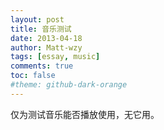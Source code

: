 ```yaml
---
layout: post
title: 音乐测试
date: 2013-04-18
author: Matt-wzy
tags: [essay, music]
comments: true
toc: false
#theme: github-dark-orange
---
```


仅为测试音乐能否播放使用，无它用。

<!-- more -->

<div>
<meting-js server="netease" type="playlist" id="6713520209" autoplay="false" list-max-height=1200px>
</meting-js>
</div>

<div>
<meting-js server="netease" type="song" id="25704014" autoplay="false" list-max-height=1200px>
</meting-js>
</div>
